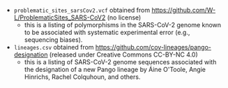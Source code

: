 * `problematic_sites_sarsCov2.vcf` obtained from https://github.com/W-L/ProblematicSites_SARS-CoV2 (no license)
  - this is a listing of polymorphisms in the SARS-CoV-2 genome known to be associated with systematic experimental error (e.g., sequencing biases).
* `lineages.csv` obtained from https://github.com/cov-lineages/pango-designation (released under Creative Commons CC-BY-NC 4.0)
  - this is a listing of SARS-CoV-2 genome sequences associated with the designation of a new Pango lineage by &Aacute;ine O'Toole, Angie Hinrichs, Rachel Colquhoun, and others.

